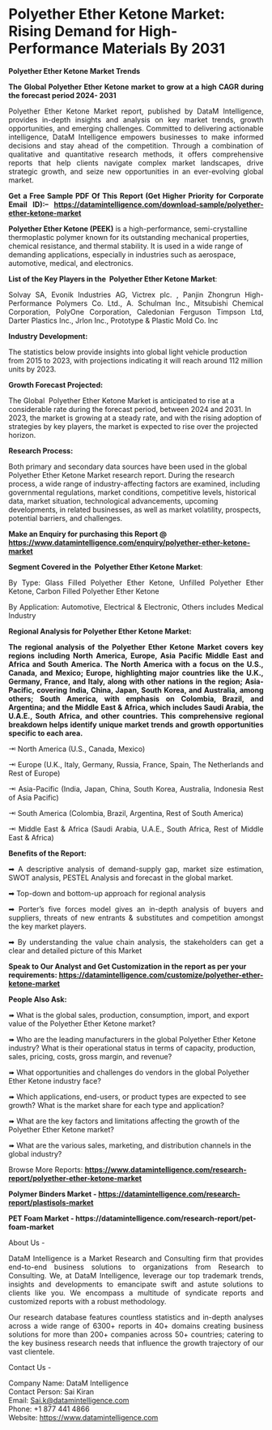 <p><h1>Polyether Ether Ketone Market: Rising Demand for High-Performance Materials By 2031</h1></p><p><strong>Polyether Ether Ketone Market Trends</strong></p>
<p style="text-align: justify;"><strong>The Global Polyether Ether Ketone&nbsp;market to grow at a high CAGR&nbsp;during the forecast period 2024- 2031</strong></p>
<p style="text-align: justify;">Polyether Ether Ketone Market report, published by DataM Intelligence, provides in-depth insights and analysis on key market trends, growth opportunities, and emerging challenges. Committed to delivering actionable intelligence, DataM Intelligence empowers businesses to make informed decisions and stay ahead of the competition. Through a combination of qualitative and quantitative research methods, it offers comprehensive reports that help clients navigate complex market landscapes, drive strategic growth, and seize new opportunities in an ever-evolving global market.</p>
<p style="text-align: justify;"><strong>Get a Free Sample PDF Of This Report (Get Higher Priority for Corporate Email ID):&ndash; <a href="https://datamintelligence.com/download-sample/polyether-ether-ketone-market">https://datamintelligence.com/download-sample/polyether-ether-ketone-market</a></strong></p>
<p data-start="0" data-end="324"><strong data-start="0" data-end="33">Polyether Ether Ketone (PEEK)</strong> is a high-performance, semi-crystalline thermoplastic polymer known for its outstanding mechanical properties, chemical resistance, and thermal stability. It is used in a wide range of demanding applications, especially in industries such as aerospace, automotive, medical, and electronics.</p>
<p style="text-align: justify;"><strong>List of the Key Players in the&nbsp; Polyether Ether Ketone Market</strong>:</p>
<p style="text-align: justify;">Solvay SA, Evonik Industries AG, Victrex plc. , Panjin Zhongrun High-Performance Polymers Co. Ltd., A. Schulman Inc., Mitsubishi Chemical Corporation, PolyOne Corporation,&nbsp;Caledonian Ferguson Timpson Ltd, Darter Plastics Inc., Jrlon Inc., Prototype &amp; Plastic Mold Co. Inc</p>
<p style="text-align: justify;"><strong>Industry Development:</strong></p>
<p>The statistics below provide insights into global light vehicle production from 2015 to 2023, with projections indicating it will reach around 112 million units by 2023.</p>
<p><strong>Growth Forecast Projected:</strong></p>
<p>The Global&nbsp; Polyether Ether Ketone Market is anticipated to rise at a considerable rate during the forecast period, between 2024 and 2031. In 2023, the market is growing at a steady rate, and with the rising adoption of strategies by key players, the market is expected to rise over the projected horizon.</p>
<p><strong>Research Process:</strong></p>
<p>Both primary and secondary data sources have been used in the global Polyether Ether Ketone Market research report. During the research process, a wide range of industry-affecting factors are examined, including governmental regulations, market conditions, competitive levels, historical data, market situation, technological advancements, upcoming developments, in related businesses, as well as market volatility, prospects, potential barriers, and challenges.</p>
<p style="text-align: left;"><strong>Make an Enquiry for purchasing this Report @ <a href="https://www.datamintelligence.com/enquiry/polyether-ether-ketone-market">https://www.datamintelligence.com/enquiry/polyether-ether-ketone-market</a></strong></p>
<p style="text-align: justify;"><strong>Segment Covered in the&nbsp; Polyether Ether Ketone Market</strong>:</p>
<p style="text-align: justify;">By Type: Glass Filled Polyether Ether Ketone,&nbsp;Unfilled Polyether Ether Ketone,&nbsp;Carbon Filled Polyether Ether Ketone</p>
<p style="text-align: justify;">By Application: Automotive,&nbsp;Electrical &amp; Electronic, Others includes Medical Industry</p>
<p style="text-align: justify;"><strong>Regional Analysis for Polyether Ether Ketone Market:</strong></p>
<p style="text-align: justify;"><strong>The regional analysis of the Polyether Ether Ketone Market covers key regions including North America, Europe, Asia Pacific Middle East and Africa and South America. The North America with a focus on the U.S., Canada, and Mexico; Europe, highlighting major countries like the U.K., Germany, France, and Italy, along with other nations in the region; Asia-Pacific, covering India, China, Japan, South Korea, and Australia, among others; South America, with emphasis on Colombia, Brazil, and Argentina; and the Middle East &amp; Africa, which includes Saudi Arabia, the U.A.E., South Africa, and other countries. This comprehensive regional breakdown helps identify unique market trends and growth opportunities specific to each area.</strong></p>
<p style="text-align: justify;">⇥ North America (U.S., Canada, Mexico)</p>
<p style="text-align: justify;">⇥ Europe (U.K., Italy, Germany, Russia, France, Spain, The Netherlands and Rest of Europe)</p>
<p style="text-align: justify;">⇥ Asia-Pacific (India, Japan, China, South Korea, Australia, Indonesia Rest of Asia Pacific)</p>
<p style="text-align: justify;">⇥ South America (Colombia, Brazil, Argentina, Rest of South America)</p>
<p style="text-align: justify;">⇥ Middle East &amp; Africa (Saudi Arabia, U.A.E., South Africa, Rest of Middle East &amp; Africa)</p>
<p style="text-align: justify;"><strong>Benefits of the Report:</strong></p>
<p style="text-align: justify;">➡ A descriptive analysis of demand-supply gap, market size estimation, SWOT analysis, PESTEL Analysis and forecast in the global market.</p>
<p style="text-align: justify;">➡ Top-down and bottom-up approach for regional analysis</p>
<p style="text-align: justify;">➡ Porter&rsquo;s five forces model gives an in-depth analysis of buyers and suppliers, threats of new entrants &amp; substitutes and competition amongst the key market players.</p>
<p style="text-align: justify;">➡ By understanding the value chain analysis, the stakeholders can get a clear and detailed picture of this Market</p>
<p style="text-align: left;"><strong>Speak to Our Analyst and Get Customization in the report as per your requirements: <a href="https://datamintelligence.com/customize/polyether-ether-ketone-market">https://datamintelligence.com/customize/polyether-ether-ketone-market</a></strong></p>
<p style="text-align: justify;"><strong>People Also Ask:</strong></p>
<p>➠ What is the global sales, production, consumption, import, and export value of the Polyether Ether Ketone market?</p>
<p>➠ Who are the leading manufacturers in the global Polyether Ether Ketone industry? What is their operational status in terms of capacity, production, sales, pricing, costs, gross margin, and revenue?</p>
<p>➠ What opportunities and challenges do vendors in the global Polyether Ether Ketone industry face?</p>
<p>➠ Which applications, end-users, or product types are expected to see growth? What is the market share for each type and application?</p>
<p>➠ What are the key factors and limitations affecting the growth of the Polyether Ether Ketone market?</p>
<p>➠ What are the various sales, marketing, and distribution channels in the global industry?</p>
<p>Browse More&nbsp;Reports: <strong><a href="https://www.datamintelligence.com/research-report/polyether-ether-ketone-market">https://www.datamintelligence.com/research-report/polyether-ether-ketone-market</a></strong></p>
<p><strong>Polymer Binders Market -&nbsp;<a href="https://datamintelligence.com/research-report/polymer-binders-market>https://datamintelligence.com/research-report/polymer-binders-market</a></strong></p>
<p><strong>Plastisols Market -&nbsp;<a href="https://datamintelligence.com/research-report/plastisols-market>https://datamintelligence.com/research-report/plastisols-market</a></strong></p>
<p><strong>PET Foam Market -&nbsp;https://datamintelligence.com/research-report/pet-foam-market</strong></p>
<p style="text-align: justify;">About Us -</p>
<p style="text-align: justify;">DataM Intelligence is a Market Research and Consulting firm that provides end-to-end business solutions to organizations from Research to Consulting. We, at DataM Intelligence, leverage our top trademark trends, insights and developments to emancipate swift and astute solutions to clients like you. We encompass a multitude of syndicate reports and customized reports with a robust methodology.</p>
<p style="text-align: justify;">Our research database features countless statistics and in-depth analyses across a wide range of 6300+ reports in 40+ domains creating business solutions for more than 200+ companies across 50+ countries; catering to the key business research needs that influence the growth trajectory of our vast clientele.</p>
<p>Contact Us -</p>
<p>Company Name: DataM Intelligence<br />Contact Person: Sai Kiran<br />Email: <a href="mailto:Sai.k@datamintelligence.com">Sai.k@datamintelligence.com</a>&nbsp;<br />Phone: +1 877 441 4866<br />Website: <a href="https://www.datamintelligence.com">https://www.datamintelligence.com</a>&nbsp;</p>
